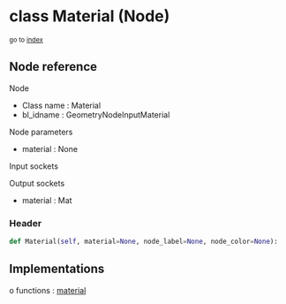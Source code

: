 # class Material (Node)

<sub>go to [index](/docs/index.md)</sub>

## Node reference

Node
 - Class name : Material
 - bl_idname : GeometryNodeInputMaterial

Node parameters
 - material : None

Input sockets

Output sockets
 - material : Mat

### Header

``` python
def Material(self, material=None, node_label=None, node_color=None):
```

## Implementations

o functions : [material](/docs/GeoNodes_classes/GLOBAL.md#material)


